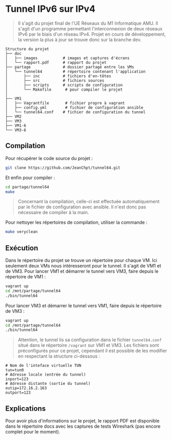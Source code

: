 # Tunnel IPv6 sur IPv4

> Il s'agit du projet final de l'UE Réseaux du M1 Informatique AMU. Il s'agit d'un programme permettant l'interconnexion de deux réseaux IPv6 par le biais d'un réseau IPv4. Projet en cours de développement, la version la plus à jour se trouve donc sur la branche dev.

```
Structure du projet
├── doc
│   ├── images           # images et captures d'écrans
│   └── rapport.pdf      # rapport du projet
├── partage              # dossier partagé entre les VMs
│   └── tunnel64         # répertoire contenant l'application
│       ├── inc          # fichiers d'en-têtes
│       ├── src          # fichiers sources
│       ├── scripts      # scripts de configuration
│       └── Makefile      # pour compiler le projet
│       
├── VM1
│   ├── Vagrantfile       # fichier propre à vagrant
│   ├── config.yml        # fichier de configuration ansible
│   └── tunnel64.conf    # fichier de configuration du tunnel
├── VM2
├── VM3
├── VM1-6
└── VM3-6     
```

## Compilation

Pour récupérer le code source du projet :

```sh
git clone https://github.com/JeanChpt/tunnel64.git
```

Et enfin pour compiler :

```sh
cd partage/tunnel64
make
```

> Concernant la compilation, celle-ci est effectuée automatiquement par le fichier de configuration avec ansible. Il n'est donc pas nécessaire de compiler à la main.

Pour nettoyer les répertoires de compilation, utiliser la commande :

```sh
make veryclean
```

## Exécution

Dans le répertoire du projet se trouve un répertoire pour chaque VM. Ici seulement deux VMs nous intéresseront pour le tunnel. Il s'agit de VM1 et de VM3. Pour lancer VM1 et démarrer le tunnel vers VM3, faire depuis le répertoire de VM1 :

```sh
vagrant up
cd /mnt/partage/tunnel64
./bin/tunnel64
```

Pour lancer VM3  et démarrer le tunnel vers VM1, faire depuis le répertoire de VM3 :

```sh
vagrant up
cd /mnt/partage/tunnel64
./bin/tunnel64
```

> Attention, le tunnel lis sa configuration dans le fichier `tunnel64.conf` situé dans le répertoire `/vagrant` sur VM1 et VM3. Les fichiers sont préconfigurés pour ce projet, cependant il est possible de les modifier en respectant la structure ci-dessous :

```
# Nom de l'inteface virtuelle TUN
tun=tun0
# Adresse locale (entrée du tunnel)
inport=123
# Adresse distante (sortie du tunnel)
outip=172.16.2.163
outport=123
```

## Explications

Pour avoir plus d'informations sur le projet, le rapport PDF est disponible dans le répertoire docs avec les captures de tests Wireshark (pas encore complet pour le moment).